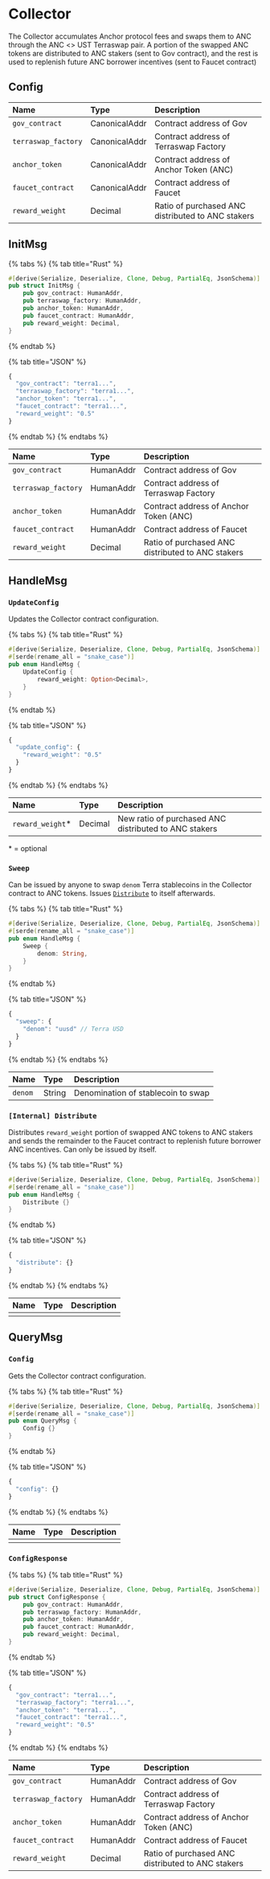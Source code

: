 # Collector

The Collector accumulates Anchor protocol fees and swaps them to ANC through the ANC &lt;&gt; UST Terraswap pair. A portion of the swapped ANC tokens are distributed to ANC stakers \(sent to Gov contract\), and the rest is used to replenish future ANC borrower incentives \(sent to Faucet contract\)

## Config

| Name | Type | Description |
| :--- | :--- | :--- |
| `gov_contract` | CanonicalAddr | Contract address of Gov |
| `terraswap_factory` | CanonicalAddr | Contract address of Terraswap Factory |
| `anchor_token` | CanonicalAddr | Contract address of Anchor Token \(ANC\) |
| `faucet_contract` | CanonicalAddr | Contract address of Faucet |
| `reward_weight` | Decimal | Ratio of purchased ANC distributed to ANC stakers |

## InitMsg

{% tabs %}
{% tab title="Rust" %}
```rust
#[derive(Serialize, Deserialize, Clone, Debug, PartialEq, JsonSchema)]
pub struct InitMsg {
    pub gov_contract: HumanAddr, 
    pub terraswap_factory: HumanAddr,
    pub anchor_token: HumanAddr,
    pub faucet_contract: HumanAddr,
    pub reward_weight: Decimal,
}
```
{% endtab %}

{% tab title="JSON" %}
```javascript
{
  "gov_contract": "terra1...", 
  "terraswap_factory": "terra1...", 
  "anchor_token": "terra1...", 
  "faucet_contract": "terra1...", 
  "reward_weight": "0.5" 
}
```
{% endtab %}
{% endtabs %}

| Name | Type | Description |
| :--- | :--- | :--- |
| `gov_contract` | HumanAddr | Contract address of Gov |
| `terraswap_factory` | HumanAddr | Contract address of Terraswap Factory |
| `anchor_token` | HumanAddr | Contract address of Anchor Token \(ANC\) |
| `faucet_contract` | HumanAddr | Contract address of Faucet |
| `reward_weight` | Decimal | Ratio of purchased ANC distributed to ANC stakers |



## HandleMsg

### `UpdateConfig`

Updates the Collector contract configuration.

{% tabs %}
{% tab title="Rust" %}
```rust
#[derive(Serialize, Deserialize, Clone, Debug, PartialEq, JsonSchema)]
#[serde(rename_all = "snake_case")]
pub enum HandleMsg {
    UpdateConfig {
        reward_weight: Option<Decimal>, 
    }
}
```
{% endtab %}

{% tab title="JSON" %}
```javascript
{
  "update_config": {
    "reward_weight": "0.5" 
  }
}
```
{% endtab %}
{% endtabs %}

| Name | Type | Description |
| :--- | :--- | :--- |
| `reward_weight`\* | Decimal | New ratio of purchased ANC distributed to ANC stakers |

\* = optional

### `Sweep`

Can be issued by anyone to swap `denom` Terra stablecoins in the Collector contract to ANC tokens. Issues [`Distribute`](collector.md#internal-distribute) to itself afterwards.

{% tabs %}
{% tab title="Rust" %}
```rust
#[derive(Serialize, Deserialize, Clone, Debug, PartialEq, JsonSchema)]
#[serde(rename_all = "snake_case")]
pub enum HandleMsg {
    Sweep {
        denom: String, 
    }
}
```
{% endtab %}

{% tab title="JSON" %}
```javascript
{
  "sweep": {
    "denom": "uusd" // Terra USD
  }
}
```
{% endtab %}
{% endtabs %}

| Name | Type | Description |
| :--- | :--- | :--- |
| `denom` | String | Denomination of stablecoin to swap |

### `[Internal] Distribute`

Distributes `reward_weight` portion of swapped ANC tokens to ANC stakers and sends the remainder to the Faucet contract to replenish future borrower ANC incentives. Can only be issued by itself.

{% tabs %}
{% tab title="Rust" %}
```rust
#[derive(Serialize, Deserialize, Clone, Debug, PartialEq, JsonSchema)]
#[serde(rename_all = "snake_case")]
pub enum HandleMsg {
    Distribute {}
}
```
{% endtab %}

{% tab title="JSON" %}
```javascript
{
  "distribute": {}
}
```
{% endtab %}
{% endtabs %}

| Name | Type | Description |
| :--- | :--- | :--- |
|  |  |  |

## QueryMsg

### `Config`

Gets the Collector contract configuration.

{% tabs %}
{% tab title="Rust" %}
```rust
#[derive(Serialize, Deserialize, Clone, Debug, PartialEq, JsonSchema)]
#[serde(rename_all = "snake_case")]
pub enum QueryMsg {
    Config {}
}
```
{% endtab %}

{% tab title="JSON" %}
```javascript
{
  "config": {}
}
```
{% endtab %}
{% endtabs %}

| Name | Type | Description |
| :--- | :--- | :--- |
|  |  |  |

### `ConfigResponse`

{% tabs %}
{% tab title="Rust" %}
```rust
#[derive(Serialize, Deserialize, Clone, Debug, PartialEq, JsonSchema)]
pub struct ConfigResponse {
    pub gov_contract: HumanAddr, 
    pub terraswap_factory: HumanAddr,
    pub anchor_token: HumanAddr,
    pub faucet_contract: HumanAddr,
    pub reward_weight: Decimal,
}
```
{% endtab %}

{% tab title="JSON" %}
```javascript
{
  "gov_contract": "terra1...", 
  "terraswap_factory": "terra1...", 
  "anchor_token": "terra1...", 
  "faucet_contract": "terra1...", 
  "reward_weight": "0.5" 
}
```
{% endtab %}
{% endtabs %}

| Name | Type | Description |
| :--- | :--- | :--- |
| `gov_contract` | HumanAddr | Contract address of Gov |
| `terraswap_factory` | HumanAddr | Contract address of Terraswap Factory |
| `anchor_token` | HumanAddr | Contract address of Anchor Token \(ANC\) |
| `faucet_contract` | HumanAddr | Contract address of Faucet |
| `reward_weight` | Decimal | Ratio of purchased ANC distributed to ANC stakers |

